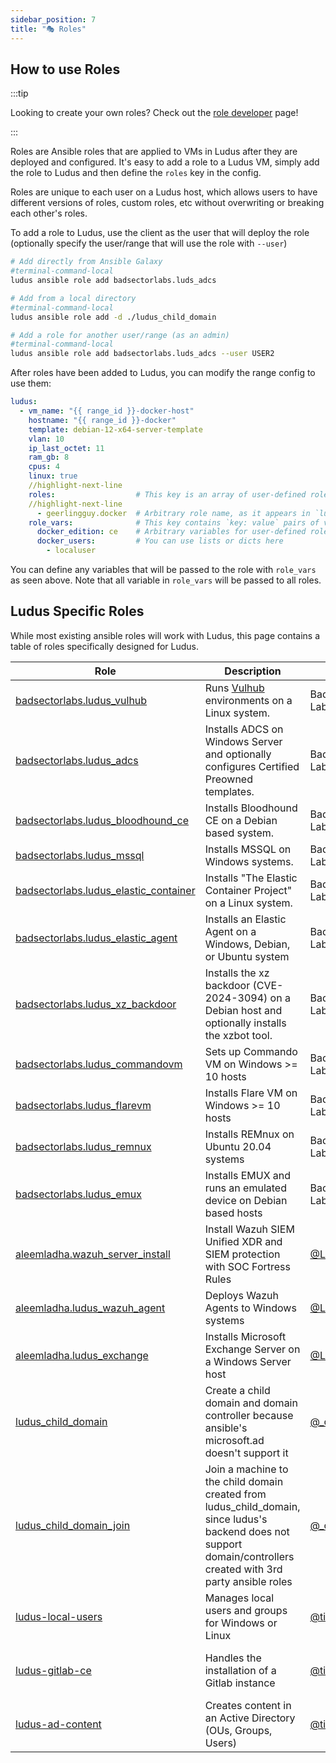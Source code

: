 ```yaml
---
sidebar_position: 7
title: "🎭 Roles"
---
```


## How to use Roles

:::tip

Looking to create your own roles? Check out the [role developer](./developers/ansible-roles) page!

:::

Roles are Ansible roles that are applied to VMs in Ludus after they are deployed and configured. It's easy to add a role to a Ludus VM, simply add the role to Ludus and then define the `roles` key in the config.

Roles are unique to each user on a Ludus host, which allows users to have different versions of roles, custom roles, etc without overwriting or breaking each other's roles.

To add a role to Ludus, use the client as the user that will deploy the role (optionally specify the user/range that will use the role with `--user`)

```bash
# Add directly from Ansible Galaxy
#terminal-command-local
ludus ansible role add badsectorlabs.luds_adcs

# Add from a local directory
#terminal-command-local
ludus ansible role add -d ./ludus_child_domain

# Add a role for another user/range (as an admin)
#terminal-command-local
ludus ansible role add badsectorlabs.luds_adcs --user USER2
```

After roles have been added to Ludus, you can modify the range config to use them:

```yaml title="range-config.yml"
ludus:
  - vm_name: "{{ range_id }}-docker-host"
    hostname: "{{ range_id }}-docker"
    template: debian-12-x64-server-template
    vlan: 10
    ip_last_octet: 11
    ram_gb: 8
    cpus: 4
    linux: true
    //highlight-next-line
    roles:                  # This key is an array of user-defined roles that will be installed on this VM. Roles must exist on the Ludus server and can be installed with `ludus ansible role add`
    //highlight-next-line
      - geerlingguy.docker  # Arbitrary role name, as it appears in `ludus ansible roles list`
    role_vars:              # This key contains `key: value` pairs of variables that are passed to ALL user-defined roles.
      docker_edition: ce    # Arbitrary variables for user-defined roles. Do *not* use hyphens to prefix these variables, the role_vars key *must* be a dictionary!
      docker_users:         # You can use lists or dicts here
        - localuser
```

You can define any variables that will be passed to the role with `role_vars` as seen above. Note that all variable in `role_vars` will be passed to all roles.

## Ludus Specific Roles

While most existing ansible roles will work with Ludus, this page contains a table of roles specifically designed for Ludus.

| Role | Description | Author | Notes |
| ---- | ----------- | ------ | ----- |
| [badsectorlabs.ludus_vulhub](https://github.com/badsectorlabs/ludus_vulhub) | Runs [Vulhub](https://vulhub.org/) environments on a Linux system. | Bad Sector Labs | See [the env guide](./environment-guides/vulhub.md) |
| [badsectorlabs.ludus_adcs](https://github.com/badsectorlabs/ludus_adcs) | Installs ADCS on Windows Server and optionally configures Certified Preowned templates. | Bad Sector Labs | See [the env guide](./environment-guides/adcs.md) |
| [badsectorlabs.ludus_bloodhound_ce](https://github.com/badsectorlabs/ludus_bloodhound_ce) | Installs Bloodhound CE on a Debian based system. | Bad Sector Labs ||
| [badsectorlabs.ludus_mssql](https://github.com/badsectorlabs/ludus_mssql) | Installs MSSQL on Windows systems. | Bad Sector Labs ||
| [badsectorlabs.ludus_elastic_container](https://github.com/badsectorlabs/ludus_elastic_container) | Installs "The Elastic Container Project" on a Linux system. | Bad Sector Labs | See [the env guide](./environment-guides/elastic.md) |
| [badsectorlabs.ludus_elastic_agent](https://github.com/badsectorlabs/ludus_elastic_agent) | Installs an Elastic Agent on a Windows, Debian, or Ubuntu system | Bad Sector Labs | See [the env guide](./environment-guides/elastic.md) |
| [badsectorlabs.ludus_xz_backdoor](https://github.com/badsectorlabs/ludus_xz_backdoor) | Installs the xz backdoor (CVE-2024-3094) on a Debian host and optionally installs the xzbot tool. | Bad Sector Labs | See [the env guide](./environment-guides/malware-lab.md) |
| [badsectorlabs.ludus_commandovm](https://github.com/badsectorlabs/ludus_commandovm) | Sets up Commando VM on Windows >= 10 hosts | Bad Sector Labs | Available as a [template](https://gitlab.com/badsectorlabs/ludus/-/tree/main/templates/commando-vm?ref_type=heads) |
| [badsectorlabs.ludus_flarevm](https://github.com/badsectorlabs/ludus_flarevm) | Installs Flare VM on Windows >= 10 hosts | Bad Sector Labs | Available as a [template](https://gitlab.com/badsectorlabs/ludus/-/tree/main/templates/flare-vm?ref_type=heads) |
| [badsectorlabs.ludus_remnux](https://github.com/badsectorlabs/ludus_remnux) | Installs REMnux on Ubuntu 20.04 systems | Bad Sector Labs | Available as a [template](https://gitlab.com/badsectorlabs/ludus/-/tree/main/templates/remnux?ref_type=heads) |
| [badsectorlabs.ludus_emux](https://github.com/badsectorlabs/ludus_emux) | Installs EMUX and runs an emulated device on Debian based hosts | Bad Sector Labs | |
| [aleemladha.wazuh_server_install](https://github.com/aleemladha/wazuh_server_install) | Install Wazuh SIEM Unified XDR and SIEM protection with SOC Fortress Rules | [@LadhaAleem](https://twitter.com/LadhaAleem) ||
| [aleemladha.ludus_wazuh_agent](https://github.com/aleemladha/ludus_wazuh_agent) | Deploys Wazuh Agents to Windows systems | [@LadhaAleem](https://twitter.com/LadhaAleem) ||
| [aleemladha.ludus_exchange](https://github.com/aleemladha/ludus_exchange) | Installs Microsoft Exchange Server on a Windows Server host | [@LadhaAleem](https://twitter.com/LadhaAleem) ||
| [ludus_child_domain](https://github.com/ChoiSG/ludus_ansible_roles) | Create a child domain and domain controller because ansible's microsoft.ad doesn't support it | [@_choisec](https://twitter.com/_choisec) | Must install from directory |
| [ludus_child_domain_join](https://github.com/ChoiSG/ludus_ansible_roles) | Join a machine to the child domain created from ludus_child_domain, since ludus's backend does not support domain/controllers created with 3rd party ansible roles | [@_choisec](https://twitter.com/_choisec) | Must install from directory |
| [ludus-local-users](https://github.com/Cyblex-Consulting/ludus-local-users) | Manages local users and groups for Windows or Linux | [@tigrebleu](https://infosec.exchange/@tigrebleu) | Must install from directory |
| [ludus-gitlab-ce](https://github.com/Cyblex-Consulting/ludus-gitlab-ce) | Handles the installation of a Gitlab instance | [@tigrebleu](https://infosec.exchange/@tigrebleu) | Must install from directory |
| [ludus-ad-content](https://github.com/Cyblex-Consulting/ludus-ad-content) | Creates content in an Active Directory (OUs, Groups, Users) | [@tigrebleu](https://infosec.exchange/@tigrebleu) | Must install from directory |
